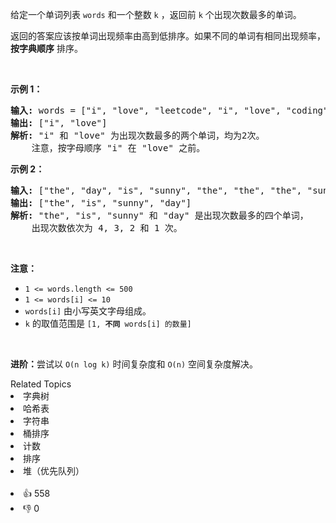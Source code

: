<p>给定一个单词列表&nbsp;<code>words</code>&nbsp;和一个整数 <code>k</code> ，返回前&nbsp;<code>k</code><em>&nbsp;</em>个出现次数最多的单词。</p>

<p>返回的答案应该按单词出现频率由高到低排序。如果不同的单词有相同出现频率， <strong>按字典顺序</strong> 排序。</p>

<p>&nbsp;</p>

<p><strong>示例 1：</strong></p>

<pre>
<strong>输入:</strong> words = ["i", "love", "leetcode", "i", "love", "coding"], k = 2
<strong>输出:</strong> ["i", "love"]
<strong>解析:</strong> "i" 和 "love" 为出现次数最多的两个单词，均为2次。
    注意，按字母顺序 "i" 在 "love" 之前。
</pre>

<p><strong>示例 2：</strong></p>

<pre>
<strong>输入:</strong> ["the", "day", "is", "sunny", "the", "the", "the", "sunny", "is", "is"], k = 4
<strong>输出:</strong> ["the", "is", "sunny", "day"]
<strong>解析:</strong> "the", "is", "sunny" 和 "day" 是出现次数最多的四个单词，
    出现次数依次为 4, 3, 2 和 1 次。
</pre>

<p>&nbsp;</p>

<p><strong>注意：</strong></p>

<ul> 
 <li><code>1 &lt;= words.length &lt;= 500</code></li> 
 <li><code>1 &lt;= words[i] &lt;= 10</code></li> 
 <li><code>words[i]</code>&nbsp;由小写英文字母组成。</li> 
 <li><code>k</code> 的取值范围是&nbsp;<code>[1, <strong>不同</strong> words[i] 的数量]</code></li> 
</ul>

<p>&nbsp;</p>

<p><strong>进阶：</strong>尝试以&nbsp;<code>O(n log k)</code> 时间复杂度和&nbsp;<code>O(n)</code> 空间复杂度解决。</p>

<div><div>Related Topics</div><div><li>字典树</li><li>哈希表</li><li>字符串</li><li>桶排序</li><li>计数</li><li>排序</li><li>堆（优先队列）</li></div></div><br><div><li>👍 558</li><li>👎 0</li></div>